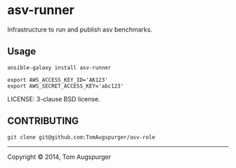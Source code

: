 # asv-runner

Infrastructure to run and publish asv benchmarks.

## Usage

`ansible-galaxy install asv-runner`

```
export AWS_ACCESS_KEY_ID='AK123'
export AWS_SECRET_ACCESS_KEY='abc123'
```


LICENSE: 3-clause BSD license.

## CONTRIBUTING

`git clone git@github.com:TomAugspurger/asv-role`

---
Copyright © 2014, Tom Augspurger
